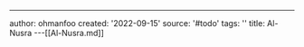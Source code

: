---
author: ohmanfoo
created: '2022-09-15'
source: '#todo'
tags: ''
title: Al-Nusra
---[[Al-Nusra.md]]
